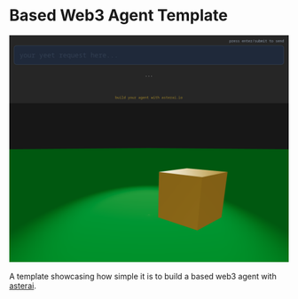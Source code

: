 # Based Web3 Agent Template

![](./image.png)

A template showcasing how simple it is to build a based web3 agent with
[asterai](https://asterai.io).
